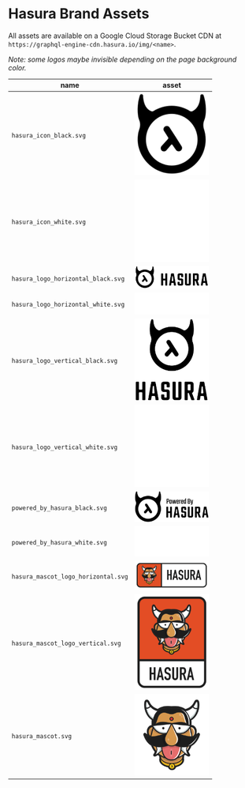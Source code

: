 # Hasura Brand Assets

All assets are available on a Google Cloud Storage Bucket CDN at `https://graphql-engine-cdn.hasura.io/img/<name>`.

*Note: some logos maybe invisible depending on the page background color.*

| name | asset |
| ---- | ----- |
| `hasura_icon_black.svg` | <img src="hasura_icon_black.svg" width="150px" style="background-color: white;" /> |
| `hasura_icon_white.svg` | <img src="hasura_icon_white.svg" width="150px" style="background-color: black;" /> |
| `hasura_logo_horizontal_black.svg` | <img src="hasura_logo_horizontal_black.svg" width="150px" style="background-color: white;" /> |
| `hasura_logo_horizontal_white.svg` | <img src="hasura_logo_horizontal_white.svg" width="150px" style="background-color: black;" /> |
| `hasura_logo_vertical_black.svg` | <img src="hasura_logo_vertical_black.svg" width="150px" style="background-color: white;" /> |
| `hasura_logo_vertical_white.svg` | <img src="hasura_logo_vertical_white.svg" width="150px" style="background-color: black;" /> |
| `powered_by_hasura_black.svg` | <img src="powered_by_hasura_black.svg" width="150px" style="background-color: white;" /> |
| `powered_by_hasura_white.svg` | <img src="powered_by_hasura_white.svg" width="150px" style="background-color: black;" /> |
| `hasura_mascot_logo_horizontal.svg` | <img src="hasura_mascot_logo_horizontal.svg" width="150px"/> |
| `hasura_mascot_logo_vertical.svg` | <img src="hasura_mascot_logo_vertical.svg" width="150px"/> |
| `hasura_mascot.svg` | <img src="hasura_mascot.svg" width="150px"/> |
